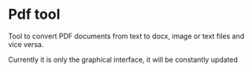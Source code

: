 # Pdf tool

Tool to convert PDF documents from text to docx, image or text files and vice versa.

Currently it is only the graphical interface, it will be constantly updated
